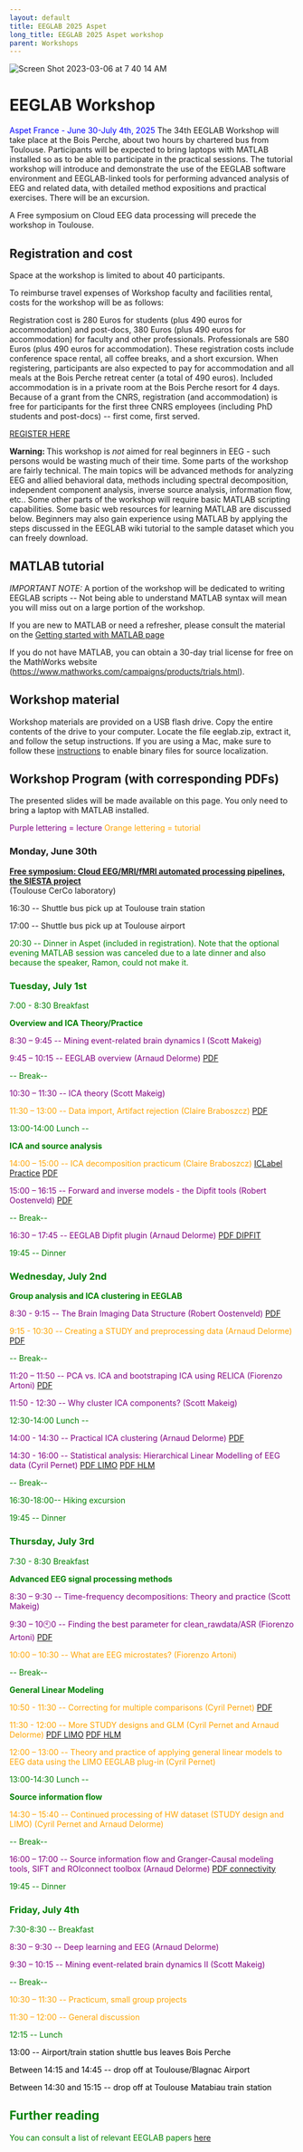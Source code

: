 ```yaml
---
layout: default
title: EEGLAB 2025 Aspet
long_title: EEGLAB 2025 Aspet workshop
parent: Workshops
---
```


![Screen Shot 2023-03-06 at 7 40 14 AM](https://user-images.githubusercontent.com/1872705/223188423-e296a3e6-dd99-488b-b86d-1a6f8a8520e0.png)

EEGLAB Workshop
============================

<span style="color: blue">Aspet France - June 30-July 4th, 2025
</span>
The 34th EEGLAB Workshop will take place at the Bois Perche, about two hours by
chartered bus from Toulouse. Participants will be expected to bring laptops with
MATLAB installed so as to be able to participate in the practical
sessions. The tutorial workshop will introduce and demonstrate the use
of the EEGLAB software environment and EEGLAB-linked tools for
performing advanced analysis of EEG and related data, with detailed
method expositions and practical exercises. There will be an excursion.

A Free symposium on Cloud EEG data processing will precede the workshop in Toulouse.

Registration and cost
---------------------
Space at the workshop is limited to about 40 participants.

To reimburse travel expenses of Workshop faculty and facilities rental,
costs for the workshop will be as follows:

Registration cost is 280 Euros for students (plus 490 euros for accommodation) and post-docs, 380 Euros (plus 490 euros for accommodation) for
faculty and other professionals. Professionals are 580 Euros (plus 490 euros for accommodation). These registration costs include
conference space rental, all coffee breaks, and a short excursion. 
When registering, participants are also expected to pay for accommodation and all meals at the Bois Perche retreat center (a total of 490 euros). Included accommodation is in a private room at the Bois Perche resort for 4 days. Because of a grant from the CNRS, registration (and accommodation) is free for participants for the first three CNRS employees (including PhD students and post-docs) -- first come, first served.

[REGISTER HERE](https://dr14.azur-colloque.fr/inscription/fr/239/inscription)
<!-- font color=red>Registration is full, but email us at eeglab@sccn.ucsd.edu for last minute cancelations.</font -->

<b>Warning: </b> This workshop is <em>not</em> aimed for real beginners
in EEG - such persons would be wasting much of their time.
Some parts of the workshop are fairly technical. The main topics will be
advanced methods for analyzing EEG and allied behavioral data, methods
including spectral decomposition, independent component analysis,
inverse source analysis, information flow, etc.. Some other parts of the
workshop will require basic MATLAB scripting capabilities. Some basic
web resources for learning MATLAB are discussed below. Beginners may
also gain experience using MATLAB by applying the steps discussed in the
EEGLAB wiki tutorial to the sample dataset which you can freely
download.

MATLAB tutorial
----------------

*IMPORTANT NOTE:* A portion of the workshop will be dedicated to writing EEGLAB scripts -- Not being able
to understand MATLAB syntax will mean you will miss out on a large
portion of the workshop.

If you are new to MATLAB or need a refresher, please consult the material on the [Getting started with MATLAB page](/tutorials/misc/tutorial_matlab.html)

If you do not have MATLAB, you can obtain a 30-day trial license for free on the MathWorks website (https://www.mathworks.com/campaigns/products/trials.html).

Workshop material
-----------------

Workshop materials are provided on a USB flash drive. Copy the entire contents of the drive to your computer. Locate the file eeglab.zip, extract it, and follow the setup instructions. If you are using a Mac, make sure to follow these [instructions](https://www.fieldtriptoolbox.org/faq/matlab/mex_osx/) to enable binary files for source localization.

Workshop Program (with corresponding PDFs)
------------------------------------------

The presented slides will be made
available on this page. You only need to bring a
laptop with MATLAB installed.

<span style="color: purple">Purple lettering = lecture</span>
<span style="color: orange">Orange lettering = tutorial</span>

### Monday, June 30th

[**Free symposium: Cloud EEG/MRI/fMRI automated processing pipelines, the SIESTA project**](Symposium_SIESTA_2025.html)<br>
(Toulouse CerCo laboratory)

16:30 --  Shuttle bus pick up at Toulouse train station

17:00 -- Shuttle bus pick up at Toulouse airport

<span style="color: green">

20:30 -- Dinner in Aspet (included in registration). Note that the optional evening MATLAB session was canceled due to a late dinner and also because the speaker, Ramon, could not make it.

### Tuesday, July 1st

<span style="color: green">7:00 - 8:30 Breakfast</span>

**Overview and ICA Theory/Practice**

<span style="color:purple"> 8:30 – 9:45 -- Mining event-related brain dynamics I (Scott Makeig)</span>
<!--[PDF](https://github.com/sccn/sccn.github.io/files/11948460/Makeig_Aspet23_Mining_I.pdf)-->

<span style="color: purple">9:45 – 10:15 -- EEGLAB overview (Arnaud Delorme)</span>
[PDF](https://github.com/user-attachments/files/20992965/EEGLAB_overview2025.pdf)

<span style="color: green">-- Break--</span>

<span style="color: purple">10:30 – 11:30 -- ICA theory (Scott Makeig)</span>
<!--[PDF](https://github.com/sccn/sccn.github.io/files/11948490/Makeig_ICA_Aspet23._pdf.pdf)-->

<span style="color: orange">11:30 – 13:00 -- Data import, Artifact rejection (Claire Braboszcz)
[PDF](https://github.com/user-attachments/files/20995739/Preprocessing_braboszcz2025_edit.pdf)
</span>

<span style="color: green">13:00-14:00 Lunch --</span>

**ICA and source analysis**

<span style="color: orange">14:00 – 15:00 -- ICA decomposition practicum (Claire Braboszcz)</span> [ICLabel Practice](https://labeling.ucsd.edu/tutorial/practice) [PDF](https://github.com/user-attachments/files/20999025/ICLabel.pdf)

<span style="color: purple">15:00 – 16:15 -- Forward and inverse models - the Dipfit tools (Robert Oostenveld)</span> 
[PDF](https://github.com/user-attachments/files/20999227/forward_and_inverse_models_2025.pdf)

<span style="color: green">-- Break--</span>

<span style="color: purple">16:30 – 17:45 -- EEGLAB Dipfit plugin (Arnaud Delorme)</span> 
[PDF DIPFIT](https://github.com/user-attachments/files/21000200/Delorme2025_dipole_connectivity.pdf)
<!-- -->

<span style="color: green">19:45 -- Dinner</span>

### Wednesday, July 2nd

**Group analysis and ICA clustering in EEGLAB**

<span style="color: purple">8:30 - 9:15 -- The Brain Imaging Data Structure (Robert Oostenveld\)</span>
[PDF](https://github.com/user-attachments/files/21012586/fair.and.bids.pdf)

<span style="color: orange">9:15 - 10:30 -- Creating a STUDY and preprocessing data (Arnaud Delorme)</span>
[PDF](https://github.com/user-attachments/files/21012603/EEGLAB2019_AD_STUDY_design_newreduced.pdf)

<span style="color: green">-- Break--</span>

<span style="color: purple">11:20 – 11:50 -- PCA vs. ICA and bootstraping ICA using RELICA (Fiorenzo Artoni)
[PDF](https://github.com/user-attachments/files/21012617/RELICA_presentation_2025.pdf)

<span style="color: purple">11:50 - 12:30 -- Why cluster ICA components? (Scott Makeig)</span>

<span style="color: green">12:30-14:00 Lunch --</span>

<!-- -->
<span style="color: purple">14:00 - 14:30 -- Practical ICA clustering (Arnaud Delorme)</span>
[PDF](https://github.com/user-attachments/files/21015560/PracticalMEEG2022_GroupAnalysis.pdf)

<span style="color: purple">14:30 - 16:00 -- Statistical analysis: Hierarchical Linear Modelling of EEG data (Cyril Pernet)</span> 
[PDF LIMO](https://github.com/user-attachments/files/20999644/2025_LIMO_QuickStarter.pdf) [PDF HLM](https://github.com/user-attachments/files/20999647/2025_HLM_LIMO_EEGLAB.pdf)

<span style="color: green">-- Break--</span>

<span style="color: green">16:30-18:00-- Hiking excursion</span>

<!-- -->


<span style="color: green">19:45 -- Dinner</span>

### Thursday, July 3rd
 
<span style="color: green">7:30 - 8:30 Breakfast</span>

**Advanced EEG signal processing methods**

<span style="color: purple">8:30 – 9:30 -- Time-frequency decompositions: Theory and practice (Scott Makeig)</span> 

<span style="color: purple">9:30 – 10🕙0 -- Finding the best parameter for clean_rawdata/ASR (Fiorenzo Artoni)
[PDF](https://github.com/user-attachments/files/21012611/ASRPresentation_2025.pdf)

<span style="color: orange">10:00 – 10:30 -- What are EEG microstates? (Fiorenzo Artoni)

<span style="color: green">-- Break--</span>

**General Linear Modeling**

<span style="color: orange">10:50 - 11:30 -- Correcting for multiple comparisons (Cyril Pernet) [PDF](https://github.com/user-attachments/files/20999665/2025_MCC_and_boot_EEGLAB_workshop.pdf)

<span style="color: orange">11:30 - 12:00 -- More STUDY designs and GLM (Cyril Pernet and Arnaud Delorme)
[PDF LIMO](https://github.com/user-attachments/files/20999644/2025_LIMO_QuickStarter.pdf) [PDF HLM](https://github.com/user-attachments/files/20999647/2025_HLM_LIMO_EEGLAB.pdf)

<span style="color: orange">12:00 – 13:00 -- Theory and practice of applying general linear models to EEG data using the LIMO EEGLAB plug-in (Cyril Pernet)</span>

<span style="color: green">13:00-14:30 Lunch --</span>

**Source information flow**

<span style="color: orange">14:30 – 15:40 -- Continued processing of HW dataset (STUDY design and LIMO) (Cyril Pernet and Arnaud Delorme)</span>

<span style="color: green">-- Break--</span>

<span style="color: purple">16:00 – 17:00 -- Source information flow and Granger-Causal modeling tools, SIFT and ROIconnect toolbox (Arnaud Delorme)</span>
[PDF connectivity](https://github.com/user-attachments/files/21000181/Connectivity_lecture2025.pdf)

<span style="color: green">19:45 -- Dinner </span>
 
### Friday, July 4th

<span style="color: green">7:30-8:30 -- Breakfast</span>

<span style="color: purple">8:30 – 9:30 -- Deep learning and EEG (Arnaud Delorme)</span> 
<!--[PDF](https://github.com/sccn/sccn.github.io/files/11975145/ucsd22workshop_DL-EEG.pdf)-->

<span style="color: purple">9:30 – 10:15 -- Mining event-related brain dynamics II (Scott Makeig)</span> 

<span style="color: green">-- Break--</span>

<span style="color: orange">10:30 – 11:30 -- Practicum, small group projects</span>

<span style="color: orange">11:30 – 12:00 -- General discussion</span>
<!-- -->


<span style="color: green">12:15 -- Lunch</span>

<span style="color: black">13:00 -- Airport/train station shuttle bus leaves Bois Perche</span>

<span style="color: black">Between 14:15 and 14:45 -- drop off at Toulouse/Blagnac Airport</span>

<span style="color: black">Between 14:30 and 15:15 -- drop off at Toulouse Matabiau train station</span>


Further reading
----------------
You can consult a list of relevant EEGLAB papers [here](/others/EEGLAB_References.html) 
